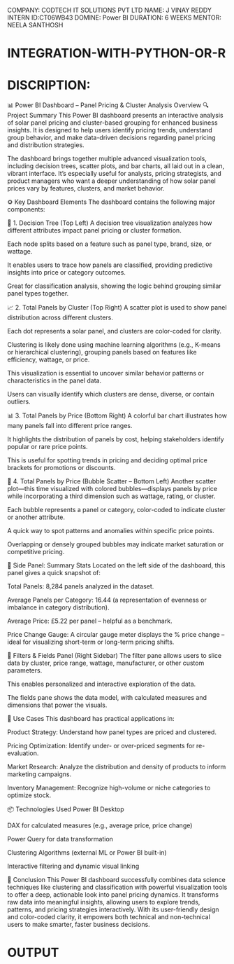 COMPANY: CODTECH IT SOLUTIONS PVT LTD
NAME: J VINAY REDDY
INTERN ID:CT06WB43
DOMINE: Power BI
DURATION: 6 WEEKS 
MENTOR: NEELA SANTHOSH


# INTEGRATION-WITH-PYTHON-OR-R
# DISCRIPTION:
📊 Power BI Dashboard – Panel Pricing & Cluster Analysis Overview
🔍 Project Summary
This Power BI dashboard presents an interactive analysis of solar panel pricing and cluster-based grouping for enhanced business insights. It is designed to help users identify pricing trends, understand group behavior, and make data-driven decisions regarding panel pricing and distribution strategies.

The dashboard brings together multiple advanced visualization tools, including decision trees, scatter plots, and bar charts, all laid out in a clean, vibrant interface. It’s especially useful for analysts, pricing strategists, and product managers who want a deeper understanding of how solar panel prices vary by features, clusters, and market behavior.

⚙️ Key Dashboard Elements
The dashboard contains the following major components:

🧠 1. Decision Tree (Top Left)
A decision tree visualization analyzes how different attributes impact panel pricing or cluster formation.

Each node splits based on a feature such as panel type, brand, size, or wattage.

It enables users to trace how panels are classified, providing predictive insights into price or category outcomes.

Great for classification analysis, showing the logic behind grouping similar panel types together.

📈 2. Total Panels by Cluster (Top Right)
A scatter plot is used to show panel distribution across different clusters.

Each dot represents a solar panel, and clusters are color-coded for clarity.

Clustering is likely done using machine learning algorithms (e.g., K-means or hierarchical clustering), grouping panels based on features like efficiency, wattage, or price.

This visualization is essential to uncover similar behavior patterns or characteristics in the panel data.

Users can visually identify which clusters are dense, diverse, or contain outliers.

📊 3. Total Panels by Price (Bottom Right)
A colorful bar chart illustrates how many panels fall into different price ranges.

It highlights the distribution of panels by cost, helping stakeholders identify popular or rare price points.

This is useful for spotting trends in pricing and deciding optimal price brackets for promotions or discounts.

🎯 4. Total Panels by Price (Bubble Scatter – Bottom Left)
Another scatter plot—this time visualized with colored bubbles—displays panels by price while incorporating a third dimension such as wattage, rating, or cluster.

Each bubble represents a panel or category, color-coded to indicate cluster or another attribute.

A quick way to spot patterns and anomalies within specific price points.

Overlapping or densely grouped bubbles may indicate market saturation or competitive pricing.

📌 Side Panel: Summary Stats
Located on the left side of the dashboard, this panel gives a quick snapshot of:

Total Panels: 8,284 panels analyzed in the dataset.

Average Panels per Category: 16.44 (a representation of evenness or imbalance in category distribution).

Average Price: £5.22 per panel – helpful as a benchmark.

Price Change Gauge: A circular gauge meter displays the % price change – ideal for visualizing short-term or long-term pricing shifts.

🧩 Filters & Fields Panel (Right Sidebar)
The filter pane allows users to slice data by cluster, price range, wattage, manufacturer, or other custom parameters.

This enables personalized and interactive exploration of the data.

The fields pane shows the data model, with calculated measures and dimensions that power the visuals.

💼 Use Cases
This dashboard has practical applications in:

Product Strategy: Understand how panel types are priced and clustered.

Pricing Optimization: Identify under- or over-priced segments for re-evaluation.

Market Research: Analyze the distribution and density of products to inform marketing campaigns.

Inventory Management: Recognize high-volume or niche categories to optimize stock.

📦 Technologies Used
Power BI Desktop

DAX for calculated measures (e.g., average price, price change)

Power Query for data transformation

Clustering Algorithms (external ML or Power BI built-in)

Interactive filtering and dynamic visual linking

🧠 Conclusion
This Power BI dashboard successfully combines data science techniques like clustering and classification with powerful visualization tools to offer a deep, actionable look into panel pricing dynamics. It transforms raw data into meaningful insights, allowing users to explore trends, patterns, and pricing strategies interactively. With its user-friendly design and color-coded clarity, it empowers both technical and non-technical users to make smarter, faster business decisions.

# OUTPUT
